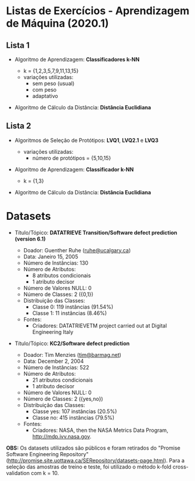 # Listas de Exercícios - Aprendizagem de Máquina (2020.1)

## Lista 1

* Algoritmo de Aprendizagem: **Classificadores k-NN**
    * k = {1,2,3,5,7,9,11,13,15}
    * variações utilizadas:
        * sem peso (usual)
        * com peso
        * adaptativo

* Algoritmo de Cálculo da Distância: **Distância Euclidiana**

## Lista 2

* Algoritmos de Seleção de Protótipos: **LVQ1**, **LVQ2.1** e **LVQ3**
    * variações utilizadas:
        * número de protótipos = {5,10,15}

* Algoritmo de Aprendizagem: **Classificador k-NN**
    * k = {1,3}

* Algoritmo de Cálculo da Distância: **Distância Euclidiana**

# Datasets 

* Título/Tópico: **DATATRIEVE Transition/Software defect prediction (version 6.1)**
    * Doador: Guenther Ruhe (ruhe@ucalgary.ca)
    * Data: Janeiro 15, 2005
    * Número de Instâncias: 130
    * Número de Atributos: 
        * 8 atributos condicionais
        * 1 atributo decisor
    * Número de Valores NULL: 0
    * Número de Classes: 2 ({0,1})
    * Distribuição das Classes:
        * Classe 0: 119 instâncias (91.54%)
        * Classe 1: 11  instâncias (8.46%)
    * Fontes:
        * Criadores:
DATATRIEVETM project carried out at Digital Engineering Italy

* Título/Tópico: **KC2/Software defect prediction**
    * Doador: Tim Menzies (tim@barmag.net)
    * Data: December 2, 2004
    * Número de Instâncias: 522
    * Número de Atributos: 
        * 21 atributos condicionais
        * 1 atributo decisor
    * Número de Valores NULL: 0
    * Número de Classes: 2 ({yes,no})
    * Distribuição das Classes:
        * Classe yes: 107 instâncias (20.5%)
        * Classe no: 415  instâncias (79.5%)
    * Fontes:
        * Criadores:
NASA, then the NASA Metrics Data Program,
http://mdp.ivv.nasa.gov.

**OBS:** Os datasets utilizados são públicos e foram retirados do "Promise Software Engineering Repository" (http://promise.site.uottawa.ca/SERepository/datasets-page.html). Para a seleção das amostras de treino e teste, foi utilizado o método k-fold cross-validation com k = 10.
